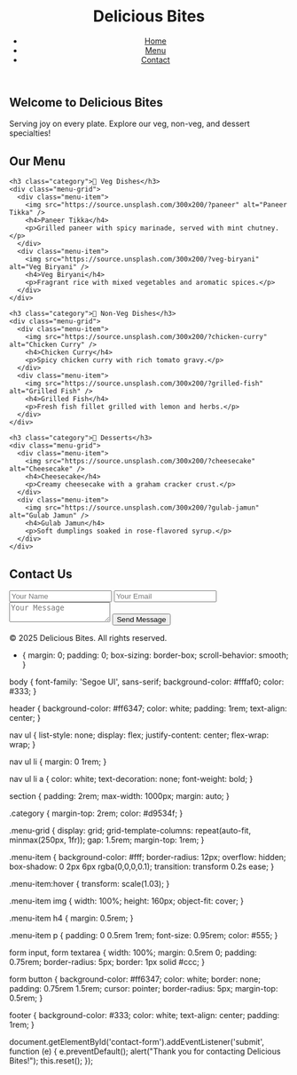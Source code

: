 <!DOCTYPE html>
<html lang="en">
<head>
  <meta charset="UTF-8" />
  <meta name="viewport" content="width=device-width, initial-scale=1.0"/>
  <title>Delicious Bites</title>
  <link rel="stylesheet" href="style.css" />
</head>
<body>
  <header>
    <h1>Delicious Bites</h1>
    <nav>
      <ul>
        <li><a href="#home">Home</a></li>
        <li><a href="#menu">Menu</a></li>
        <li><a href="#contact">Contact</a></li>
      </ul>
    </nav>
  </header>

  <section id="home">
    <h2>Welcome to Delicious Bites</h2>
    <p>Serving joy on every plate. Explore our veg, non-veg, and dessert specialties!</p>
  </section>

  <section id="menu">
    <h2>Our Menu</h2>

    <h3 class="category">🌿 Veg Dishes</h3>
    <div class="menu-grid">
      <div class="menu-item">
        <img src="https://source.unsplash.com/300x200/?paneer" alt="Paneer Tikka" />
        <h4>Paneer Tikka</h4>
        <p>Grilled paneer with spicy marinade, served with mint chutney.</p>
      </div>
      <div class="menu-item">
        <img src="https://source.unsplash.com/300x200/?veg-biryani" alt="Veg Biryani" />
        <h4>Veg Biryani</h4>
        <p>Fragrant rice with mixed vegetables and aromatic spices.</p>
      </div>
    </div>

    <h3 class="category">🍗 Non-Veg Dishes</h3>
    <div class="menu-grid">
      <div class="menu-item">
        <img src="https://source.unsplash.com/300x200/?chicken-curry" alt="Chicken Curry" />
        <h4>Chicken Curry</h4>
        <p>Spicy chicken curry with rich tomato gravy.</p>
      </div>
      <div class="menu-item">
        <img src="https://source.unsplash.com/300x200/?grilled-fish" alt="Grilled Fish" />
        <h4>Grilled Fish</h4>
        <p>Fresh fish fillet grilled with lemon and herbs.</p>
      </div>
    </div>

    <h3 class="category">🍰 Desserts</h3>
    <div class="menu-grid">
      <div class="menu-item">
        <img src="https://source.unsplash.com/300x200/?cheesecake" alt="Cheesecake" />
        <h4>Cheesecake</h4>
        <p>Creamy cheesecake with a graham cracker crust.</p>
      </div>
      <div class="menu-item">
        <img src="https://source.unsplash.com/300x200/?gulab-jamun" alt="Gulab Jamun" />
        <h4>Gulab Jamun</h4>
        <p>Soft dumplings soaked in rose-flavored syrup.</p>
      </div>
    </div>
  </section>

  <section id="contact">
    <h2>Contact Us</h2>
    <form id="contact-form">
      <input type="text" placeholder="Your Name" required />
      <input type="email" placeholder="Your Email" required />
      <textarea placeholder="Your Message" required></textarea>
      <button type="submit">Send Message</button>
    </form>
  </section>

  <footer>
    <p>&copy; 2025 Delicious Bites. All rights reserved.</p>
  </footer>

  <script src="script.js"></script>
</body>
</html>

* {
  margin: 0;
  padding: 0;
  box-sizing: border-box;
  scroll-behavior: smooth;
}

body {
  font-family: 'Segoe UI', sans-serif;
  background-color: #fffaf0;
  color: #333;
}

header {
  background-color: #ff6347;
  color: white;
  padding: 1rem;
  text-align: center;
}

nav ul {
  list-style: none;
  display: flex;
  justify-content: center;
  flex-wrap: wrap;
}

nav ul li {
  margin: 0 1rem;
}

nav ul li a {
  color: white;
  text-decoration: none;
  font-weight: bold;
}

section {
  padding: 2rem;
  max-width: 1000px;
  margin: auto;
}

.category {
  margin-top: 2rem;
  color: #d9534f;
}

.menu-grid {
  display: grid;
  grid-template-columns: repeat(auto-fit, minmax(250px, 1fr));
  gap: 1.5rem;
  margin-top: 1rem;
}

.menu-item {
  background-color: #fff;
  border-radius: 12px;
  overflow: hidden;
  box-shadow: 0 2px 6px rgba(0,0,0,0.1);
  transition: transform 0.2s ease;
}

.menu-item:hover {
  transform: scale(1.03);
}

.menu-item img {
  width: 100%;
  height: 160px;
  object-fit: cover;
}

.menu-item h4 {
  margin: 0.5rem;
}

.menu-item p {
  padding: 0 0.5rem 1rem;
  font-size: 0.95rem;
  color: #555;
}

form input, form textarea {
  width: 100%;
  margin: 0.5rem 0;
  padding: 0.75rem;
  border-radius: 5px;
  border: 1px solid #ccc;
}

form button {
  background-color: #ff6347;
  color: white;
  border: none;
  padding: 0.75rem 1.5rem;
  cursor: pointer;
  border-radius: 5px;
  margin-top: 0.5rem;
}

footer {
  background-color: #333;
  color: white;
  text-align: center;
  padding: 1rem;
}

document.getElementById('contact-form').addEventListener('submit', function (e) {
  e.preventDefault();
  alert("Thank you for contacting Delicious Bites!");
  this.reset();
});
